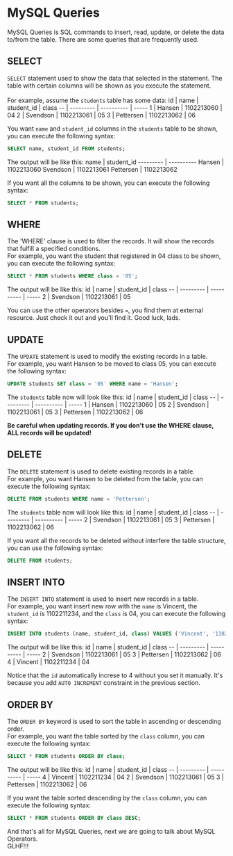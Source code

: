 # MySQL Queries

MySQL Queries is SQL commands to insert, read, update, or delete the data to/from the table. 
There are some queries that are frequently used.

## SELECT
`SELECT` statement used to show the data that selected in the statement. The table with certain columns will be shown as you execute the statement.
<br>
<br>
For example, assume the `students` table has some data:
id | name      | student_id | class
-- | --------- | ---------- | -----
1  | Hansen    | 1102213060 | 04
2  | Svendson  | 1102213061 | 05
3  | Pettersen | 1102213062 | 06

You want `name` and `student_id` columns in the `students` table to be shown, you can execute the following syntax:

```sql
SELECT name, student_id FROM students;
```
The output will be like this:
name      | student_id 
--------- | ---------- 
Hansen    | 1102213060 
Svendson  | 1102213061 
Pettersen | 1102213062 

If you want all the columns to be shown, you can execute the following syntax:
```sql
SELECT * FROM students;
```

## WHERE
The 'WHERE' clause is used to filter the records. It will show the records that fulfill a specified conditions.
<br>
For example, you want the student that registered in 04 class to be shown, you can execute the following syntax:

```sql
SELECT * FROM students WHERE class = '05';
```
The output will be like this:
id | name      | student_id | class
-- | --------- | ---------- | -----
2  | Svendson  | 1102213061 | 05

You can use the other operators besides `=`, you find them at external resource. Just check it out and you'll find it. Good luck, lads.

## UPDATE
The `UPDATE` statement is used to modify the existing records in a table.
<br>
For example, you want Hansen to be moved to class 05, you can execute the following syntax:

```sql
UPDATE students SET class = '05' WHERE name = 'Hansen';
```
The `students` table now will look like this:
id | name      | student_id | class
-- | --------- | ---------- | -----
1  | Hansen    | 1102213060 | 05
2  | Svendson  | 1102213061 | 05
3  | Pettersen | 1102213062 | 06

<strong>
    Be careful when updating records. If you don't use the WHERE clause, ALL records will be updated!
</strong>

## DELETE
The `DELETE` statement is used to delete existing records in a table.
<br>
For example, you want Hansen to be deleted from the table, you can execute the following syntax:

```sql
DELETE FROM students WHERE name = 'Pettersen';
```
The `students` table now will look like this:
id | name      | student_id | class
-- | --------- | ---------- | -----
2  | Svendson  | 1102213061 | 05
3  | Pettersen | 1102213062 | 06

If you want all the records to be deleted without interfere the table structure, you can use the following syntax:
```sql
DELETE FROM students;
```

## INSERT INTO
The `INSERT INTO` statement is used to insert new records in a table.
<br>
For example, you want insert new row with the `name` is Vincent, the `student_id` is 1102211234, and the `class` is 04, you can execute the following syntax:

```sql
INSERT INTO students (name, student_id, class) VALUES ('Vincent', '1102211234', '04')
```
The output will be like this:
id | name      | student_id | class
-- | --------- | ---------- | -----
2  | Svendson  | 1102213061 | 05
3  | Pettersen | 1102213062 | 06
4  | Vincent   | 1102211234 | 04

Notice that the `id` automatically increse to 4 without you set it manually. It's because you add `AUTO INCREMENT` constraint in the previous section.

## ORDER BY
The `ORDER BY` keyword is used to sort the table in ascending or descending order.
<br>
For example, you want the table sorted by the `class` column, you can execute the following syntax:

```sql
SELECT * FROM students ORDER BY class;
```
The output will be like this:
id | name      | student_id | class
-- | --------- | ---------- | -----
4  | Vincent   | 1102211234 | 04
2  | Svendson  | 1102213061 | 05
3  | Pettersen | 1102213062 | 06

If you want the table sorted descending by the `class` column, you can execute the following syntax:
```sql
SELECT * FROM students ORDER BY class DESC;
```

And that's all for MySQL Queries, next we are going to talk about MySQL Operators.
<br>
GLHF!!!